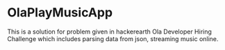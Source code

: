 # OlaPlayMusicApp
This is a solution for problem given in hackerearth Ola Developer Hiring Challenge which includes parsing data from json, streaming music online.
